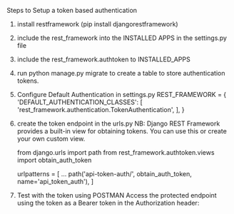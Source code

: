 Steps to Setup a token based authentication 

1. install restframework (pip install djangorestframework)
2. include the rest_framework into the INSTALLED APPS in the settings.py file
3. include the rest_framework.authtoken to INSTALLED_APPS
4. run python manage.py migrate to create a table to store authentication tokens.
5. Configure Default Authentication in settings.py
    REST_FRAMEWORK = {
        'DEFAULT_AUTHENTICATION_CLASSES': [
            'rest_framework.authentication.TokenAuthentication',
            ],
        }

6. create the token endpoint in the urls.py
    NB: Django REST Framework provides a built-in view for obtaining tokens. You can use this or create your own custom view.

    from django.urls import path
    from rest_framework.authtoken.views import obtain_auth_token

    urlpatterns = [
        ...
        path('api-token-auth/', obtain_auth_token, name='api_token_auth'),
    ]
7. Test with the token using POSTMAN
        Access the protected endpoint using the token as a Bearer token in the Authorization header: